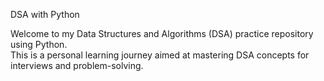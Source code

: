 DSA with Python

Welcome to my Data Structures and Algorithms (DSA) practice repository using Python.  
This is a personal learning journey aimed at mastering DSA concepts for interviews and problem-solving.